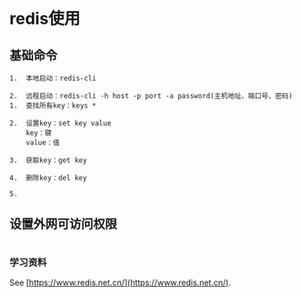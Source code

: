 # redis使用

## 基础命令
```
1.  本地启动：redis-cli

2.  远程启动：redis-cli -h host -p port -a password(主机地址、端口号、密码)
1.  查找所有key：keys *

2.  设置key：set key value
    key：键
    value：值

3.  获取key：get key

4.  删除key：del key

5.  
```

## 设置外网可访问权限
```

```


### 学习资料
See [https://www.redis.net.cn/](https://www.redis.net.cn/).